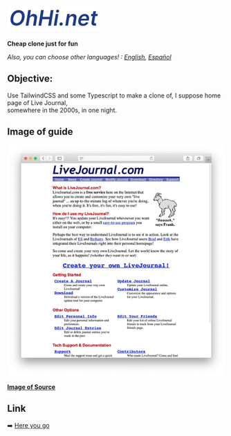 ## ![Logo](./misc/logo.png)

**Cheap clone just for fun**

_Also, you can choose other languages! : [English](README.md), [Español](README.es.md)_

## Objective:

Use TailwindCSS and some Typescript to make a clone of, I suppose home page of Live Journal,  
somewhere in the 2000s, in one night.

## Image of guide

![LiveJorunal](./misc/LiveJournal.jpg)

**[Image of Source](https://themeisle.com/blog/history-of-blogging/)**

## Link

:arrow_right: [Here you go](https://oh-hi.vercel.app/)
